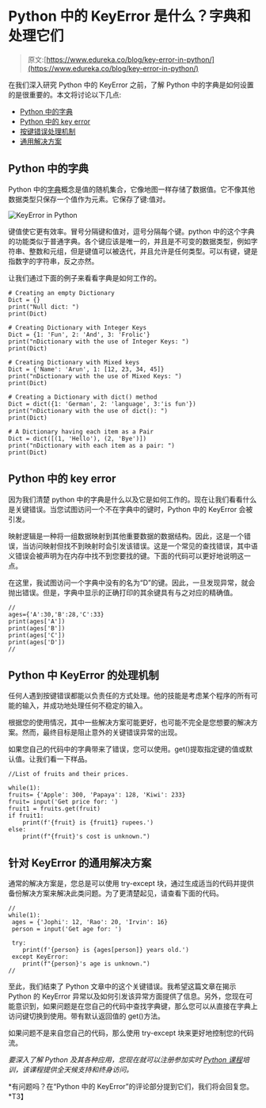 # Python 中的 KeyError 是什么？字典和处理它们

> 原文:[https://www.edureka.co/blog/key-error-in-python/](https://www.edureka.co/blog/key-error-in-python/)

在我们深入研究 Python 中的 KeyError 之前，了解 Python 中的字典是如何设置的是很重要的。本文将讨论以下几点:

*   [Python 中的字典](#dictionary)
*   [Python 中的 key error](#what)
*   [按键错误处理机制](#handling)
*   [通用解决方案](#generic)

## **Python 中的字典**

Python 中的[字典](https://www.edureka.co/blog/dictionary-in-python/)概念是值的随机集合，它像地图一样存储了数据值。它不像其他数据类型只保存一个值作为元素。它保存了键:值对。

![KeyError in Python](../Images/14c38303d4c9a170a159d4641d6bbe3f.png)

键值使它更有效率。冒号分隔键和值对，逗号分隔每个键。python 中的这个字典的功能类似于普通字典。各个键应该是唯一的，并且是不可变的数据类型，例如字符串、整数和元组，但是键值可以被迭代，并且允许是任何类型。可以有键，键是指数字的字符串，反之亦然。

让我们通过下面的例子来看看字典是如何工作的。

```
# Creating an empty Dictionary 
Dict = {} 
print("Null dict: ") 
print(Dict) 

# Creating Dictionary with Integer Keys 
Dict = {1: 'Fun', 2: 'And', 3: 'Frolic'} 
print("nDictionary with the use of Integer Keys: ") 
print(Dict) 

# Creating Dictionary with Mixed keys 
Dict = {'Name': 'Arun', 1: [12, 23, 34, 45]} 
print("nDictionary with the use of Mixed Keys: ") 
print(Dict) 

# Creating a Dictionary with dict() method 
Dict = dict({1: 'German', 2: 'language', 3:'is fun'}) 
print("nDictionary with the use of dict(): ") 
print(Dict) 

# A Dictionary having each item as a Pair 
Dict = dict([(1, 'Hello'), (2, 'Bye')]) 
print("nDictionary with each item as a pair: ") 
print(Dict)
```

## **Python 中的 key error**

因为我们清楚 python 中的字典是什么以及它是如何工作的。现在让我们看看什么是关键错误。当您试图访问一个不在字典中的键时，Python 中的 KeyError 会被引发。

映射逻辑是一种将一组数据映射到其他重要数据的数据结构。因此，这是一个错误，当访问映射但找不到映射时会引发该错误。这是一个常见的查找错误，其中语义错误会被声明为在内存中找不到您要找的键。下面的代码可以更好地说明这一点。

在这里，我试图访问一个字典中没有的名为“D”的键。因此，一旦发现异常，就会抛出错误。但是，字典中显示的正确打印的其余键具有与之对应的精确值。

```
// 
ages={'A':30,'B':28,'C':33}
print(ages['A'])
print(ages['B'])
print(ages['C'])
print(ages['D'])
//

```

## **Python 中 KeyError 的处理机制**

任何人遇到按键错误都能以负责任的方式处理。他的技能是考虑某个程序的所有可能的输入，并成功地处理任何不稳定的输入。

根据您的使用情况，其中一些解决方案可能更好，也可能不完全是您想要的解决方案。然而，最终目标是阻止意外的关键错误异常的出现。

如果您自己的代码中的字典带来了错误，您可以使用。get()提取指定键的值或默认值。让我们看一下样品。

```
//List of fruits and their prices. 

while(1):
fruits= {'Apple': 300, 'Papaya': 128, 'Kiwi': 233}
fruit= input('Get price for: ')
fruit1 = fruits.get(fruit)
if fruit1:
    print(f'{fruit} is {fruit1} rupees.')
else:
    print(f"{fruit}'s cost is unknown.")
```

## **针对 KeyError** 的通用解决方案

通常的解决方案是，您总是可以使用 try-except 块，通过生成适当的代码并提供备份解决方案来解决此类问题。为了更清楚起见，请查看下面的代码。

```
//
while(1):
 ages = {'Jophi': 12, 'Rao': 20, 'Irvin': 16} 
 person = input('Get age for: ')

 try:
    print(f'{person} is {ages[person]} years old.')
 except KeyError:
    print(f"{person}'s age is unknown.")
//
```

至此，我们结束了 Python 文章中的这个关键错误。我希望这篇文章在揭示 Python 的 KeyError 异常以及如何引发该异常方面提供了信息。另外，您现在可能意识到，如果问题是在您自己的代码中查找字典键，那么您可以从直接在字典上访问键切换到使用。带有默认返回值的 get()方法。

如果问题不是来自您自己的代码，那么使用 try-except 块来更好地控制您的代码流。

*要深入了解 Python 及其各种应用，您现在就可以注册参加实时 [Python 课程](https://www.edureka.co/python-programming-certification-training)培训，该课程提供全天候支持和终身访问。*

*有问题吗？在“Python 中的 KeyError”的评论部分提到它们，我们将会回复您。*T3】